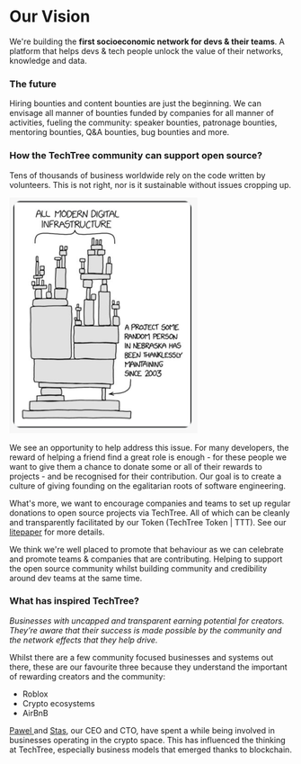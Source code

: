 # Our Vision

We're building the **first socioeconomic network for devs & their teams**. A platform that helps devs & tech people unlock the value of their networks, knowledge and data.

### The future

Hiring bounties and content bounties are just the beginning. We can envisage all manner of bounties funded by companies for all manner of activities, fueling the community: speaker bounties, patronage bounties, mentoring bounties, Q\&A bounties, bug bounties and more.

### How the TechTree community can support open source?

Tens of thousands of business worldwide rely on the code written by volunteers. This is not right, nor is it sustainable without issues cropping up.

![Image by Randall Munroe via wikipedia.](<.gitbook/assets/Screenshot 2022-01-14 at 12.20 1.png>)

We see an opportunity to help address this issue. For many developers, the reward of helping a friend find a great role is enough - for these people we want to give them a chance to donate some or all of their rewards to projects - and be recognised for their contribution. Our goal is to create a culture of giving founding on the egalitarian roots of software engineering.

What's more, we want to encourage companies and teams to set up regular donations to open source projects via TechTree. All of which can be cleanly and transparently facilitated by our Token (TechTree Token | TTT). See our [litepaper](broken-reference) for more details.

We think we're well placed to promote that behaviour as we can celebrate and promote teams & companies that are contributing. Helping to support the open source community whilst building community and credibility around dev teams at the same time.

### What has inspired TechTree?

_Businesses with uncapped and transparent earning potential for creators. They’re aware that their success is made possible by the community and the network effects that they help drive._

Whilst there are a few community focused businesses and systems out there, these are our favourite three because they understand the important of rewarding creators and the community:

* Roblox
* Crypto ecosystems
* AirBnB

[Pawel ](https://www.linkedin.com/in/paweltomczuk/)and [Stas](https://www.linkedin.com/in/stanislas-de-roquemaurel-galitzine-a98b9a57/), our CEO and CTO, have spent a while being involved in businesses operating in the crypto space. This has influenced the thinking at TechTree, especially business models that emerged thanks to blockchain.
